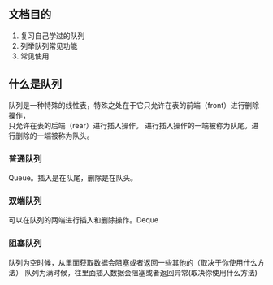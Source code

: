 ## 文档目的
1. 复习自己学过的队列
2. 列举队列常见功能
3. 常见使用

## 什么是队列
队列是一种特殊的线性表，特殊之处在于它只允许在表的前端（front）进行删除操作，  
只允许在表的后端（rear）进行插入操作。
进行插入操作的一端被称为队尾。进行删除的一端被称为队头。


### 普通队列
Queue。插入是在队尾，删除是在队头。

### 双端队列
可以在队列的两端进行插入和删除操作。Deque

### 阻塞队列
队列为空时候，从里面获取数据会阻塞或者返回一些其他的（取决于你使用什么方法）
队列为满时候，往里面插入数据会阻塞或者返回异常(取决你使用什么方法)



